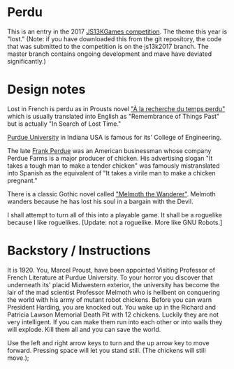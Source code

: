 Perdu
=====

This is an entry in the 2017 [JS13KGames competition](http://js13kgames.com/).  The theme this year is "lost."
(Note: if you have downloaded this from the git repository, the code that was submitted to the competition
is on the js13k2017 branch.  The master branch contains ongoing development and mave have deviated significantly.)

Design notes
============

Lost in French is perdu as in Prousts novel ["À la recherche du temps perdu"](https://en.wikipedia.org/wiki/In_Search_of_Lost_Time) which is usually translated into English as "Remembrance of Things Past" but is actually "In Search of Lost Time."

[Purdue University](https://www.purdue.edu/) in Indiana USA is famous for its' College of Engineering.

The late [Frank Perdue](https://en.wikipedia.org/wiki/Frank_Perdue) was an American businessman whose company Perdue Farms is a major producer of chicken.  His advertising slogan "It takes a tough man to make a tender chicken" was famously 
mistranslated into Spanish as the equivalent of "It takes a virile man to make a chicken pregnant."

There is a classic Gothic novel called
 ["Melmoth the Wanderer"](https://en.wikipedia.org/wiki/Melmoth_the_Wanderer).  Melmoth wanders because he has lost his soul in a bargain with the Devil.

 I shall attempt to turn all of this into a playable game.  It shall be a roguelike because I like roguelikes. 
[Update: not a roguelike.  More like GNU Robots.]

Backstory / Instructions
========================

It is 1920.  You, Marcel Proust, have been appointed Visiting Professor of French Literature at Purdue University.
To your horror you discover that underneath its' placid Midwestern exterior, the university has become the lair of
the mad scientist Professor Melmoth who is hellbent on conquering the world with his army of mutant robot chickens.
Before you can warn President Harding, you are knocked out.  You wake up in the Richard and Patricia Lawson Memorial
Death Pit with 12 chickens.  Luckily they are not very intelligent.  If you can make them run into each other or into
walls they will explode.  Kill them all and you can save the world.

Use the left and right arrow keys to turn and the up arrow key to move forward.  Pressing space will let you stand still.
(The chickens will still move.);
